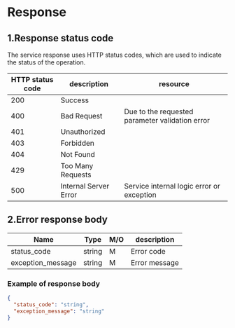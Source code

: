 # Response

## 1.Response status code

The service response uses HTTP status codes, which are used to indicate the status of the operation.

| HTTP status code | description           | resource                                        |
| ---------------- | --------------------- | ----------------------------------------------- |
| 200              | Success               |                                                 |
| 400              | Bad Request           | Due to the requested parameter validation error |
| 401              | Unauthorized          |                                                 |
| 403              | Forbidden             |                                                 |
| 404              | Not Found             |                                                 |
| 429              | Too Many Requests     |                                                 |
| 500              | Internal Server Error | Service internal logic error or exception       |



## 2.Error response body

| Name              | Type   | M/O  | description   |
| ----------------- | ------ | ---- | ------------- |
| status_code       | string | M    | Error code    |
| exception_message | string | M    | Error message |

### Example of response body

```json
{
  "status_code": "string",
  "exception_message": "string"
}
```
